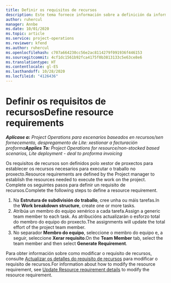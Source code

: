 ```yaml
---
title: Definir os requisitos de recursos
description: Este tema fornece información sobre a definición da información dos requisitos de recursos.
author: ruhercul
manager: Annbe
ms.date: 10/01/2020
ms.topic: article
ms.service: project-operations
ms.reviewer: kfend
ms.author: ruhercul
ms.openlocfilehash: c707a664230cc56e2ac8114279f091936f446153
ms.sourcegitcommit: 4cf1dc1561b92fca4175f0b3813133c5e63ce8e6
ms.translationtype: HT
ms.contentlocale: gl-ES
ms.lasthandoff: 10/28/2020
ms.locfileid: "4126436"
---
```

# <a name="define-resource-requirements"></a><span data-ttu-id="78279-103">Definir os requisitos de recursos</span><span class="sxs-lookup"><span data-stu-id="78279-103">Define resource requirements</span></span>

<span data-ttu-id="78279-104">_**Aplícase a:** Project Operations para escenarios baseados en recursos/sen fornecemento, despregamento de Lite: xestionar a facturación proforma_</span><span class="sxs-lookup"><span data-stu-id="78279-104">_**Applies To:** Project Operations for resource/non-stocked based scenarios, Lite deployment - deal to proforma invoicing_</span></span>

<span data-ttu-id="78279-105">Os requisitos de recursos son definidos polo xestor de proxectos para establecer os recursos necesarios para executar o traballo no proxecto.</span><span class="sxs-lookup"><span data-stu-id="78279-105">Resource requirements are defined by the Project manager to establish the resources needed to execute the work on the project.</span></span> <span data-ttu-id="78279-106">Complete os seguintes pasos para definir un requisito de recursos.</span><span class="sxs-lookup"><span data-stu-id="78279-106">Complete the following steps to define a resource requirement.</span></span>

1.  <span data-ttu-id="78279-107">Na **Estrutura de subdivisión do traballo**, cree unha ou máis tarefas.</span><span class="sxs-lookup"><span data-stu-id="78279-107">In the **Work breakdown structure**, create one or more tasks.</span></span>
2.  <span data-ttu-id="78279-108">Atribúa un membro do equipo xenérico a cada tarefa.</span><span class="sxs-lookup"><span data-stu-id="78279-108">Assign a generic team member to each task.</span></span> <span data-ttu-id="78279-109">As atribucións actualizarán o esforzo total do membro do equipo do proxecto.</span><span class="sxs-lookup"><span data-stu-id="78279-109">The assignments will update the total effort of the project team member.</span></span>
3.  <span data-ttu-id="78279-110">No separador **Membro do equipo**, seleccione o membro do equipo e, a seguir, seleccione **Xerar requisito**.</span><span class="sxs-lookup"><span data-stu-id="78279-110">On the **Team Member** tab, select the team member and then select **Generate Requirement**.</span></span>

<span data-ttu-id="78279-111">Para obter información sobre como modificar o requisito de recursos, consulte [Actualizar os detalles do requisito de recursos](define-resource-requirements.md) para modificar o requisito de recursos.</span><span class="sxs-lookup"><span data-stu-id="78279-111">For information about how to modify the resource requirement, see [Update Resource requirement details](define-resource-requirements.md) to modify the resource requirement.</span></span>